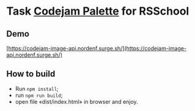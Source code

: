# Task [Codejam Palette](https://github.com/rolling-scopes-school/tasks/blob/master/tasks/stage-2/codejam-palette/codejam-palette_en.md) for RSSchool

## Demo
[https://codejam-image-api.nordenf.surge.sh/](https://codejam-image-api.nordenf.surge.sh/)

## How to build

* Run ```npm install```;
* run ```npm run build```;
* open file «dist/index.html» in browser and enjoy.
